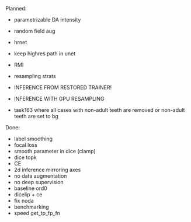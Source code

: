 Planned:
- parametrizable DA intensity
- random field aug 
- hrnet
- keep highres path in unet
- RMI
- resampling strats

- INFERENCE FROM RESTORED TRAINER!
- INFERENCE WITH GPU RESAMPLING
- task163 where all cases with non-adult teeth are removed or non-adult teeth are set to bg

Done:
- label smoothing
- focal loss
- smooth parameter in dice (clamp)
- dice topk
- CE
- 2d inference mirroring axes
- no data augmentation
- no deep supervision
- baseline ord0
- dicelip + ce
- fix noda
- benchmarking
- speed get_tp_fp_fn

